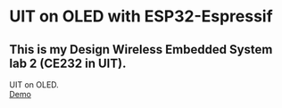 # UIT on OLED with ESP32-Espressif
## This is my Design Wireless Embedded System lab 2 (CE232 in UIT).
UIT on OLED. \
[Demo](https://youtu.be/p90ZqJ2cZd4)
